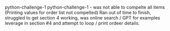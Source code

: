 python-challenge-1
python-challenge-1 - was not able to compelte all items (Printing values for order list not compelted)
Ran out of time to finish, struggled to get section 4 working, was online search / GPT for examples leverage in section #4 and attempt to loop / print ordeer details.
